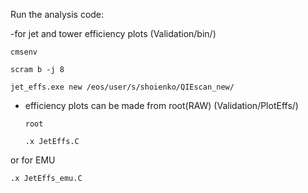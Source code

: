 Run the analysis code:

-for jet and tower efficiency plots (Validation/bin/)

    cmsenv

    scram b -j 8

    jet_effs.exe new /eos/user/s/shoienko/QIEscan_new/
    
- efficiency plots can be made from root(RAW) (Validation/PlotEffs/)
 
      root
   
      .x JetEffs.C
   
 or for EMU
 
    .x JetEffs_emu.C
  
   
